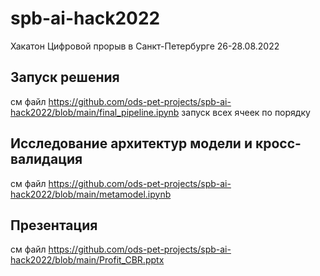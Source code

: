 # spb-ai-hack2022
Хакатон Цифровой прорыв в Санкт-Петербурге 26-28.08.2022

## Запуск решения

 см файл https://github.com/ods-pet-projects/spb-ai-hack2022/blob/main/final_pipeline.ipynb запуск всех ячеек по порядку


## Исследование архитектур модели и кросс-валидация

см файл https://github.com/ods-pet-projects/spb-ai-hack2022/blob/main/metamodel.ipynb


## Презентация

см файл https://github.com/ods-pet-projects/spb-ai-hack2022/blob/main/Profit_CBR.pptx
